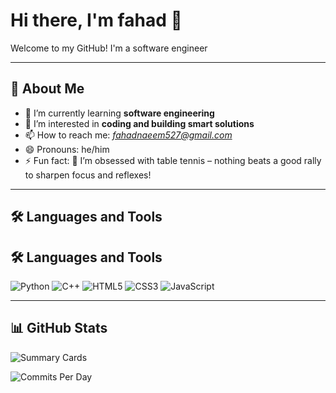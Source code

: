 # Hi there, I'm fahad 👋

Welcome to my GitHub! I'm a software engineer 

---

## 🚀 About Me

- 🌱 I’m currently learning **software engineering**
- 🧠 I’m interested in **coding and building smart solutions**
- 📫 How to reach me: *fahadnaeem527@gmail.com*
- 😄 Pronouns: he/him
- ⚡ Fun fact: 🏓 I’m obsessed with table tennis – nothing beats a good rally to sharpen focus and reflexes!

---

## 🛠️ Languages and Tools 

## 🛠️ Languages and Tools

![Python](https://img.shields.io/badge/-Python-05122A?style=flat&logo=python&logoColor=white)
![C++](https://img.shields.io/badge/-C++-05122A?style=flat&logo=c%2B%2B&logoColor=white)
![HTML5](https://img.shields.io/badge/-HTML5-05122A?style=flat&logo=html5&logoColor=white)
![CSS3](https://img.shields.io/badge/-CSS3-05122A?style=flat&logo=css3&logoColor=white)
![JavaScript](https://img.shields.io/badge/-JavaScript-05122A?style=flat&logo=javascript&logoColor=white)

---

## 📊 GitHub Stats


![Summary Cards](https://github-profile-summary-cards.vercel.app/api/cards/profile-details?username=Fahad123456789op&theme=tokyonight)



![Commits Per Day](https://github-profile-summary-cards.vercel.app/api/cards/productive-time?username=Fahad123456789op&theme=tokyonight)

